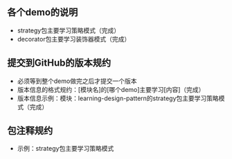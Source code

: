 ## 各个demo的说明
- strategy包主要学习策略模式（完成）
- decorator包主要学习装饰器模式（完成）



## 提交到GitHub的版本规约
- 必须等到整个demo做完之后才提交一个版本
- 版本信息的格式规约：[模块名]的[哪个demo]主要学习[内容]（完成）
- 版本信息示例：模块：learning-design-pattern的strategy包主要学习策略模式（完成）



## 包注释规约
- 示例：strategy包主要学习策略模式
